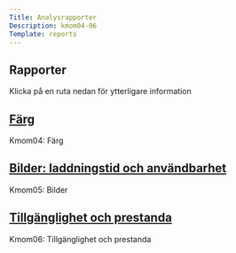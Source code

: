 ```yaml
---
Title: Analysrapporter
Description: kmom04-06
Template: reports
---
```


<div class="hed child-common">
<h2>Rapporter</h2>
<p>Klicka på en ruta nedan för ytterligare information</p>
</div>

<div class="km4 child-common box-shadow" onclick="location.href='./analysis/01_colors';">
<h2><a class="no-link" href="./analysis/01_colors">Färg</a></h2>
<p>Kmom04: Färg</p>
</div>

<div class="km5 child-common box-shadow" onclick="location.href='./analysis/02_load';">
<h2><a class="no-link" href="./analysis/02_load">Bilder: laddningstid och användbarhet</a></h2>
<p>Kmom05: Bilder</p>
</div>

<div class="km6 child-common box-shadow" onclick="location.href='./analysis/03_design_principles';">
<h2><a class="no-link" href="./analysis/03_design_principles">Tillgänglighet och prestanda</a></h2>
<p>Kmom06: Tillgänglighet och prestanda</p>
</div>
